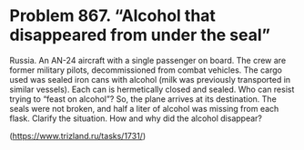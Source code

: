 # Problem 867. “Alcohol that disappeared from under the seal”

Russia. An AN-24 aircraft with a single passenger on board. The crew are former military pilots, decommissioned from combat vehicles. The cargo used was sealed iron cans with alcohol (milk was previously transported in similar vessels). Each can is hermetically closed and sealed. Who can resist trying to “feast on alcohol”? So, the plane arrives at its destination. The seals were not broken, and half a liter of alcohol was missing from each flask. Clarify the situation. How and why did the alcohol disappear?

(https://www.trizland.ru/tasks/1731/)